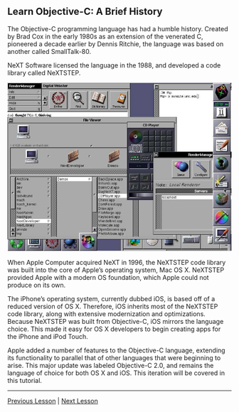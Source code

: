 ## Learn Objective-C: A Brief History

The Objective-C programming language has had a humble history. Created by Brad Cox in the early 1980s as an extension of the venerated C, pioneered a decade earlier by Dennis Ritchie, the language was based on another called SmallTalk-80.

NeXT Software licensed the language in the 1988, and developed a code library called NeXTSTEP.

![nextstep](image_resources/nextstep.jpg)

When Apple Computer acquired NeXT in 1996, the NeXTSTEP code library was built into the core of Apple’s operating system, Mac OS X. NeXTSTEP provided Apple with a modern OS foundation, which Apple could not produce on its own.

The iPhone’s operating system, currently dubbed iOS, is based off of a reduced version of OS X. Therefore, iOS inherits most of the NeXTSTEP code library, along with extensive modernization and optimizations. Because NeXTSTEP was built from Objective-C, iOS mirrors the language choice. This made it easy for OS X developers to begin creating apps for the iPhone and iPod Touch.

Apple added a number of features to the Objective-C language, extending its functionality to parallel that of other languages that were beginning to arise. This major update was labeled Objective-C 2.0, and remains the language of choice for both OS X and iOS. This iteration will be covered in this tutorial.

---

[Previous Lesson](38.md) | [Next Lesson](39.md)
